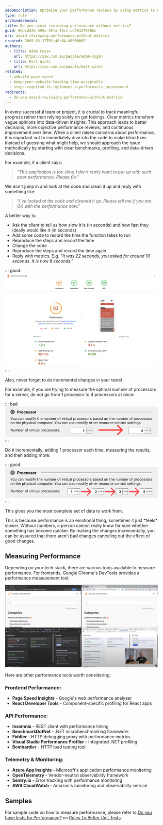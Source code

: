 ```yaml
---
seoDescription: Optimize your performance reviews by using metrics to measure and track progress, ensuring you're meeting clients' expectations and making informed improvements.
type: rule
archivedreason:
title: Do you avoid reviewing performance without metrics?
guid: 6bdcdd2d-695a-46fa-93cc-cd761276586a
uri: avoid-reviewing-performance-without-metrics
created: 2009-03-17T05:48:04.0000000Z
authors:
  - title: Adam Cogan
    url: https://ssw.com.au/people/adam-cogan
  - title: Matt Wicks
    url: https://ssw.com.au/people/matt-wicks
related:
  - website-page-speed
  - keep-your-website-loading-time-acceptable
  - steps-required-to-implement-a-performance-improvement
redirects:
  - do-you-avoid-reviewing-performance-without-metrics
---
```


In every successful team or project, it is crucial to track meaningful progress rather than relying solely on gut feelings. Clear metrics transform vague opinions into data-driven insights. This approach leads to better decisions, more objective performance reviews, and continuous improvement over time.
When a client raises concerns about performance, it is important not to immediately dive into the code to make blind fixes. Instead of guessing what might help, we should approach the issue methodically by starting with clear benchmarks, profiling, and data-driven decisions.

<!--endintro-->

For example, if a client says:

> _"This application is too slow, I don't really want to put up with such poor performance. Please fix."_

We don't jump in and look at the code and clean it up and reply with something like:

> _"I've looked at the code and cleaned it up. Please tell me if you are OK with the performance now."_

A better way is:

* Ask the client to tell us how slow it is (in seconds) and how fast they ideally would like it (in seconds)
* Add some code to record the time the function takes to run
* Reproduce the steps and record the time
* Change the code
* Reproduce the steps and record the time again
* Reply with metrics. E.g. _"It was 22 seconds, you asked for around 10 seconds. It is now 8 seconds."_

::: good  
![Figure: Good example – Add some code to check the timing, before fixing any performance issues (An example from SSW CodeAuditor)](code-auditor-performance-score.png)  
:::

Also, never forget to do incremental changes in your tests!

For example, if you are trying to measure the optimal number of processors for a server, do not go from 1 processor to 4 processors at once:

::: bad  
![Figure: Bad example - Going from 1 to 4 all at once gives you incomplete measurements and data](1to4.jpg)  
:::

Do it incrementally, adding 1 processor each time, measuring the results, and then adding more:

::: good  
![Figure: Good example - Going from 1 to 2, then measuring, then incrementally adding one more, measuring...](1234.jpg)  
:::

This gives you the most complete set of data to work from.

This is because performance is an emotional thing, sometimes it just \*feels\* slower. Without numbers, a person cannot really know for sure whether something has become quicker. By making the changes incrementally, you can be assured that there aren’t bad changes canceling out the effect of good changes.

## Measuring Performance

Depending on your tech stack, there are various tools available to measure performance. For frontends, Google Chrome's DevTools provides a performance measurement tool.

![Figure: Google Chrome has a handy Performance tab in the DevTools](chrome-perf-tools.png)

Here are other performance tools worth considering:

### Frontend Performance:
- **Page Speed Insights** - Google's web performance analyzer
- **React Developer Tools** - Component-specific profiling for React apps

### API Performance:
- **Insomnia** - REST client with performance timing
- **BenchmarkDotNet** - .NET microbenchmarking framework
- **Fiddler** - HTTP debugging proxy with performance metrics
- **Visual Studio Performance Profiler** - Integrated .NET profiling
- **Bombardier** - HTTP load testing tool

### Telemetry & Monitoring:
- **Azure App Insights** - Microsoft's application performance monitoring
- **OpenTelemetry** - Vendor-neutral observability framework
- **Sentry.io** - Error tracking with performance monitoring
- **AWS CloudWatch** - Amazon's monitoring and observability service

## Samples

For sample code on how to measure performance, please refer to [Do you have tests for Performance?](/have-tests-for-performance/) on [Rules To Better Unit Tests](/rules-to-better-unit-tests/).
